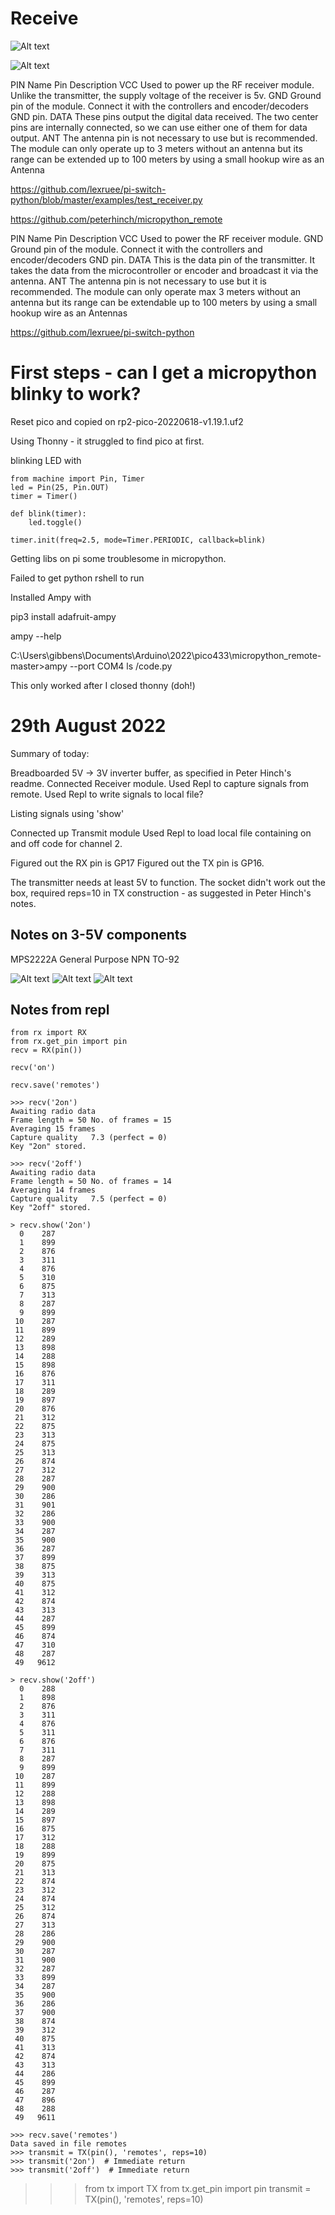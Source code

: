 # Receive


![Alt text](../readme_img/boards01.jpg)


![Alt text](../readme_img/rc_connections.png)

PIN Name	Pin Description
VCC	Used to power up the RF receiver module. Unlike the transmitter, the supply voltage of the receiver is 5v.
GND	Ground pin of the module. Connect it with the controllers and encoder/decoders GND pin.
DATA	These pins output the digital data received. The two center pins are internally connected, so we can use either one of them for data output.
ANT	The antenna pin is not necessary to use but is recommended. The module can only operate  up to 3 meters without an antenna but its range can be extended up to 100 meters by using a small hookup wire as an Antenna




https://github.com/lexruee/pi-switch-python/blob/master/examples/test_receiver.py


https://github.com/peterhinch/micropython_remote

PIN Name	Pin Description
VCC	Used to power the RF receiver module.
GND	Ground pin of the module. Connect it with the controllers and encoder/decoders GND pin.
DATA	This is the data pin of the transmitter. It takes the data from the microcontroller or encoder and broadcast it via the antenna.
ANT	The antenna pin is not necessary to use but it is recommended. The module can only operate max 3 meters without an antenna but its range can be extendable up to 100 meters by using a small hookup wire as an Antennas



https://github.com/lexruee/pi-switch-python


# First steps - can I get a micropython blinky to work?

Reset pico and copied on rp2-pico-20220618-v1.19.1.uf2

Using Thonny - it struggled to find pico at first.

blinking LED with

```
from machine import Pin, Timer
led = Pin(25, Pin.OUT)
timer = Timer()

def blink(timer):
    led.toggle()

timer.init(freq=2.5, mode=Timer.PERIODIC, callback=blink)
```

Getting libs on pi some troublesome in micropython.

Failed to get python rshell to run

Installed Ampy with 

pip3 install adafruit-ampy

ampy --help


C:\Users\gibbens\Documents\Arduino\2022\pico433\micropython_remote-master>ampy --port COM4 ls
/code.py

This only worked after I closed thonny (doh!)

# 29th August 2022 #

Summary of today:

Breadboarded 5V -> 3V inverter buffer, as specified in Peter Hinch's readme.
Connected Receiver module.
Used Repl to capture signals from remote.
Used Repl to write signals to local file?

Listing signals using 'show'

Connected up Transmit module
Used Repl to load local file containing on and off code for channel 2.

Figured out the RX pin is GP17
Figured out the TX pin is GP16.

The transmitter needs at least 5V to function.
The socket didn't work out the box, required reps=10 in TX construction - as suggested in Peter Hinch's notes.



## Notes on 3-5V components ##
MPS2222A General Purpose NPN TO-92

![Alt text](../readme_img/pn2222a.png)
![Alt text](../readme_img/buffer.png)
![Alt text](../readme_img/picopins.jpg)

## Notes from repl ##
```
from rx import RX
from rx.get_pin import pin
recv = RX(pin())

recv('on')

recv.save('remotes')
```

```
>>> recv('2on')
Awaiting radio data
Frame length = 50 No. of frames = 15
Averaging 15 frames
Capture quality   7.3 (perfect = 0)
Key "2on" stored.

>>> recv('2off')
Awaiting radio data
Frame length = 50 No. of frames = 14
Averaging 14 frames
Capture quality   7.5 (perfect = 0)
Key "2off" stored.

> recv.show('2on')
  0    287
  1    899
  2    876
  3    311
  4    876
  5    310
  6    875
  7    313
  8    287
  9    899
 10    287
 11    899
 12    289
 13    898
 14    288
 15    898
 16    876
 17    311
 18    289
 19    897
 20    876
 21    312
 22    875
 23    313
 24    875
 25    313
 26    874
 27    312
 28    287
 29    900
 30    286
 31    901
 32    286
 33    900
 34    287
 35    900
 36    287
 37    899
 38    875
 39    313
 40    875
 41    312
 42    874
 43    313
 44    287
 45    899
 46    874
 47    310
 48    287
 49   9612

> recv.show('2off')
  0    288
  1    898
  2    876
  3    311
  4    876
  5    311
  6    876
  7    311
  8    287
  9    899
 10    287
 11    899
 12    288
 13    898
 14    289
 15    897
 16    875
 17    312
 18    288
 19    899
 20    875
 21    313
 22    874
 23    312
 24    874
 25    312
 26    874
 27    313
 28    286
 29    900
 30    287
 31    900
 32    287
 33    899
 34    287
 35    900
 36    286
 37    900
 38    874
 39    312
 40    875
 41    313
 42    874
 43    313
 44    286
 45    899
 46    287
 47    896
 48    288
 49   9611

>>> recv.save('remotes')
Data saved in file remotes
>>> transmit = TX(pin(), 'remotes', reps=10)
>>> transmit('2on')  # Immediate return
>>> transmit('2off')  # Immediate return
```

>>> from tx import TX
from tx.get_pin import pin
transmit = TX(pin(), 'remotes', reps=10)